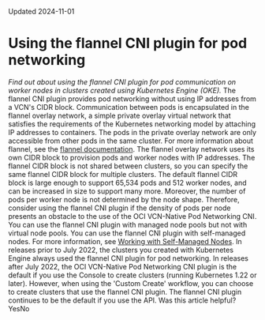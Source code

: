 Updated 2024-11-01
# Using the flannel CNI plugin for pod networking
_Find out about using the flannel CNI plugin for pod communication on worker nodes in clusters created using Kubernetes Engine (OKE)._
The flannel CNI plugin provides pod networking without using IP addresses from a VCN's CIDR block. Communication between pods is encapsulated in the flannel overlay network, a simple private overlay virtual network that satisfies the requirements of the Kubernetes networking model by attaching IP addresses to containers. The pods in the private overlay network are only accessible from other pods in the same cluster. For more information about flannel, see the [flannel documentation](https://github.com/flannel-io/flannel).
The flannel overlay network uses its own CIDR block to provision pods and worker nodes with IP addresses. The flannel CIDR block is not shared between clusters, so you can specify the same flannel CIDR block for multiple clusters. The default flannel CIDR block is large enough to support 65,534 pods and 512 worker nodes, and can be increased in size to support many more. Moreover, the number of pods per worker node is not determined by the node shape. Therefore, consider using the flannel CNI plugin if the density of pods per node presents an obstacle to the use of the OCI VCN-Native Pod Networking CNI.
You can use the flannel CNI plugin with managed node pools but not with virtual node pools.
You can use the flannel CNI plugin with self-managed nodes. For more information, see [Working with Self-Managed Nodes](https://docs.oracle.com/en-us/iaas/Content/ContEng/Tasks/contengworkingwithselfmanagednodes.htm#contengworkingwithselfmanagednodes "Find out how to set up and use self-managed nodes with Kubernetes Engine.").
In releases prior to July 2022, the clusters you created with Kubernetes Engine always used the flannel CNI plugin for pod networking. In releases after July 2022, the OCI VCN-Native Pod Networking CNI plugin is the default if you use the Console to create clusters (running Kubernetes 1.22 or later). However, when using the 'Custom Create' workflow, you can choose to create clusters that use the flannel CNI plugin. The flannel CNI plugin continues to be the default if you use the API.
Was this article helpful?
YesNo

